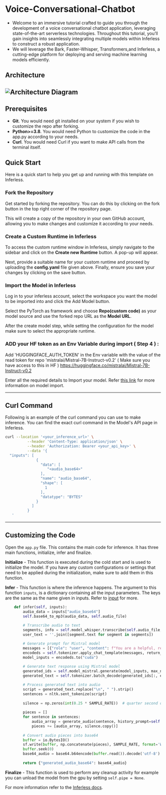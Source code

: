 # Voice-Conversational-Chatbot
- Welcome to an immersive tutorial crafted to guide you through the development of a voice conversational chatbot application, leveraging state-of-the-art serverless technologies. Throughout this tutorial, you’ll gain insights into seamlessly integrating multiple models within Inferless to construct a robust application.
- We will leverage the Bark, Faster-Whisper, Transformers,and Inferless, a cutting-edge platform for deploying and serving machine learning models efficiently.
## Architecture
![Architecture Diagram](https://i.postimg.cc/Z5rsygMC/voice-chatbot.png)
---
## Prerequisites
- **Git**. You would need git installed on your system if you wish to customize the repo after forking.
- **Python>=3.8**. You would need Python to customize the code in the app.py according to your needs.
- **Curl**. You would need Curl if you want to make API calls from the terminal itself.

## Quick Start
Here is a quick start to help you get up and running with this template on Inferless.

### Fork the Repository
Get started by forking the repository. You can do this by clicking on the fork button in the top right corner of the repository page.

This will create a copy of the repository in your own GitHub account, allowing you to make changes and customize it according to your needs.

### Create a Custom Runtime in Inferless
To access the custom runtime window in Inferless, simply navigate to the sidebar and click on the **Create new Runtime** button. A pop-up will appear.

Next, provide a suitable name for your custom runtime and proceed by uploading the **config.yaml** file given above. Finally, ensure you save your changes by clicking on the save button.

### Import the Model in Inferless
Log in to your inferless account, select the workspace you want the model to be imported into and click the Add Model button.

Select the PyTorch as framework and choose **Repo(custom code)** as your model source and use the forked repo URL as the **Model URL**.

After the create model step, while setting the configuration for the model make sure to select the appropriate runtime.

### ADD your HF token as an Env Variable during import ( Step 4 ) :

Add 'HUGGINGFACE_AUTH_TOKEN' in the Env variable with the value of the read token for repo 'mistralai/Mistral-7B-Instruct-v0.2' ( Make sure you have access to this in HF ) https://huggingface.co/mistralai/Mistral-7B-Instruct-v0.2

Enter all the required details to Import your model. Refer [this link](https://docs.inferless.com/integrations/github-custom-code) for more information on model import.

---
## Curl Command
Following is an example of the curl command you can use to make inference. You can find the exact curl command in the Model's API page in Inferless.

```bash
curl --location '<your_inference_url>' \
          --header 'Content-Type: application/json' \
          --header 'Authorization: Bearer <your_api_key>' \
          --data '{
  "inputs": [
              {
                "data": [
                   "<audio_base64>"
                ],
                "name": "audio_base64",
                "shape": [
                  1
                ],
                "datatype": "BYTES"
              }
            ]
          }
   '
```

---
## Customizing the Code
Open the `app.py` file. This contains the main code for inference. It has three main functions, initialize, infer and finalize.

**Initialize** -  This function is executed during the cold start and is used to initialize the model. If you have any custom configurations or settings that need to be applied during the initialization, make sure to add them in this function.

**Infer** - This function is where the inference happens. The argument to this function `inputs`, is a dictionary containing all the input parameters. The keys are the same as the name given in inputs. Refer to [input](#input) for more.

```python
    def infer(self, inputs):
        audio_data = inputs["audio_base64"]
        self.base64_to_mp3(audio_data, self.audio_file)
        
        # Transcribe audio to text
        segments, info = self.model_whisper.transcribe(self.audio_file, beam_size=5)
        user_text = ''.join([segment.text for segment in segments])

        # Generate prompt for Mistral model
        messages = [{"role": "user", "content": f"You are a helpful, respectful and honest assistant. Answer the following question in exactly in few words from the context. {user_text}"}]
        encodeds = self.tokenizer.apply_chat_template(messages, return_tensors="pt", add_generation_prompt=True)
        model_inputs = encodeds.to("cuda")
        
        # Generate text response using Mistral model
        generated_ids = self.model_mistral.generate(model_inputs, max_new_tokens=80, do_sample=True)
        generated_text = self.tokenizer.batch_decode(generated_ids[:, encodeds.shape[1]:], skip_special_tokens=True)[0]

        # Process generated text into audio
        script = generated_text.replace("\n", " ").strip()
        sentences = nltk.sent_tokenize(script)
        
        silence = np.zeros(int(0.25 * SAMPLE_RATE))  # quarter second of silence
        
        pieces = []
        for sentence in sentences:
            audio_array = generate_audio(sentence, history_prompt=self.SPEAKER)
            pieces += [audio_array, silence.copy()]
             
        # Convert audio pieces into base64
        buffer = io.BytesIO()
        sf.write(buffer, np.concatenate(pieces), SAMPLE_RATE, format='WAV')
        buffer.seek(0)
        base64_audio = base64.b64encode(buffer.read()).decode('utf-8')
         
        return {"generated_audio_base64": base64_audio}
```

**Finalize** - This function is used to perform any cleanup activity for example you can unload the model from the gpu by setting `self.pipe = None`.


For more information refer to the [Inferless docs](https://docs.inferless.com/).
